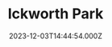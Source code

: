 ---
date: 2023-12-03T14:44:54.000Z
title: Ickworth Park
latitude: 52.2209053889071
longitude: 0.6534738132893481
category: checkin
---